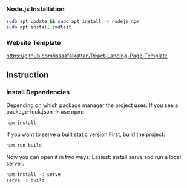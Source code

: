 ### Node.js Installation
```sh
sudo apt update && sudo apt install -y nodejs npm
sudo apt install cmdtest
```

### Website Template
https://github.com/issaafalkattan/React-Landing-Page-Template

## Instruction
### Install Dependencies

Depending on which package manager the project uses:
If you see a package-lock.json → use npm:
```sh
npm install
```

If you want to serve a built static version
First, build the project:
```sh
npm run build
```

Now you can open it in two ways:
Easiest: install serve and run a local server:
```sh
npm install -g serve
serve -s build
```